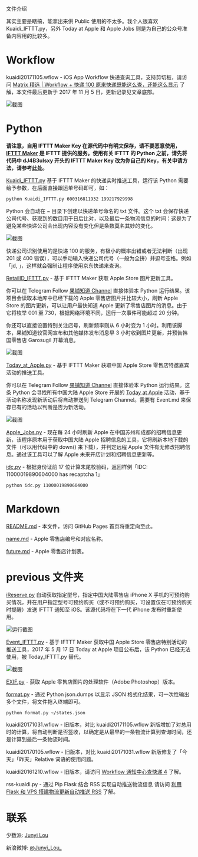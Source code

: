 文件介绍

其实主要是瞎搞，能拿出来供 Public 使用的不太多。我个人很喜欢 Kuaidi_IFTTT.py，另外 Today at Apple 和 Apple Jobs 则是为自己的公众号准备内容用的比较多。

Workflow
===========
kuaidi20171105.wflow -  iOS App Workflow 快递查询工具，支持剪切板，请访问 [Matrix 精选 | Workflow + 快递 100 原来快递既能这么查，还能这么显示](http://sspai.com/36871) 了解，本文件最后更新于 2017 年 11 月 5 日，更新记录见文章底部。

![截图](/bkP/wf_relative.png)

Python
===========
**请注意，自用 IFTTT Maker Key 在源代码中有明文保存，请不要恶意使用，[IFTTT Maker](https://maker.ifttt.com) 是 IFTTT 提供的服务。使用有关 IFTTT 的 Python 之前，请先将代码中 dJ4B3uIsxy 开头的 IFTTT Maker Key 改为你自己的 Key，有关申请方法，请参考[此处](https://sspai.com/post/39243)。**

[Kuaidi_IFTTT.py](Kuaidi_IFTTT.py) 基于 IFTTT Maker 的快递实时推送工具，运行该 Python 需要给予参数，在后面直接跟运单号码即可，如：
````bash
python Kuaidi_IFTTT.py 600316811932 199217929998
````
Python 会自动在 ~ 目录下创建以快递单号命名的 txt 文件。这个 txt 会保存快递公司代号、获取到的数目用于日后比对，以及最后一条物流信息的时间：这是为了避免某些快递公司会出现内容没有变化但是条数莫名其妙的变化。

![截图](/bkP/rtk.jpg)

快递公司识别使用的是快递 100 的服务，有极小的概率出错或者无法判断（出现 201 或 400 错误），可以手动输入快递公司代号（一般为全拼）并逗号空格。例如「jd, 」，这样就会强制让程序使用京东快递来查询。

[RetailID_IFTTT.py](RetailID_IFTTT.py) - 基于 IFTTT Maker 获取 Apple Store 图片更新工具。

你可以在 Telegram Follow [果铺知道 Channel](https://t.me/gpzdtg) 直接体验本 Python 运行结果。该项目会读取本地库中已经下载的 Apple 零售店图片并比较大小，刷新 Apple Store 的图片更新，可以让用户最快知道 Apple 更新了零售店图片的消息。由于它将枚举 001 至 730，根据网络环境不同，运行一次事件可能超过 20 分钟。

你还可以直接设置特别关注店号，刷新频率则从 6 小时变为 1 小时。利用该脚本，果铺知道较官网宣布和其他媒体发布消息早 3 小时收到图片更新，并预告韩国零售店 Garosugil 开幕消息。

![截图](/bkP/Garosugil_2018.png)

[Today_at_Apple.py](Today_at_Apple.py) - 基于 IFTTT Maker 获取中国 Apple Store 零售店特邀嘉宾活动的推送工具。

你可以在 Telegram Follow [果铺知道 Channel](https://t.me/gpzdtg) 直接体验本 Python 运行结果。这条 Python 会寻找所有中国大陆 Apple Store 开展的 [Today at Apple](https://apple.com/cn/today) 活动，基于活动名称发现新活动后将自动推送到 Telegram Channel。需要有 Event.md 来保存已有的活动以判断是否为新活动。

![截图](/bkP/TaA_2018.png)

[Apple_Jobs.py](Apple_Jobs.py) - 现在每 24 小时刷新 Apple 在中国苏州和成都的招聘信息更新，该程序原本用于获取中国大陆 Apple 招聘信息的工具，它将刷新本地下载的文件（可以用代码中的 down() 来下载），并判定远程 Apple 文件有无修改招聘信息。通过该工具可以了解 Apple 未来开店计划和招聘信息更新等。

[idc.py](idc.py) - 根据身份证前 17 位计算末尾校验码，返回样例「IDC: 11000019890604000 has recaptcha 1」

````bash
python idc.py 11000019890604000
````

Markdown
===========
[README.md](http://junyilou.github.io) - 本文件，访问 GitHub Pages 首页将重定向至此。

[name.md](name.md) - Apple 零售店编号和对应名称。

[future.md](future.md) - Apple 零售店计划表。

previous 文件夹
==========
[iReserve.py](/previous/iReserve.py) 自动获取指定型号，指定中国大陆零售店 iPhone X 手机的可预约购买情况，并在用户指定型号可预约购买（或不可预约购买，可设置仅在可预约购买时提醒）发送 IFTTT 通知至 iOS。该源代码将在下一代 iPhone 发布时重新使用。

![运行截图](/bkP/iPX_RCsc.png)

[Event_IFTTT.py](/previous/Event_IFTTT.py) - 基于 IFTTT Maker 获取中国 Apple Store 零售店特别活动的推送工具，2017 年 5 月 17 日 Today at Apple 项目公布后，该 Python 已经无法使用，被 Today_IFTTT.py 替代。

![截图](/bkP/event.jpg)

[EXIF.py](/previous/EXIF.py) - 获取 Apple 零售店图片的处理软件（Adobe Photoshop）版本。

[format.py](format.py) - 通过 Python json.dumps 以显示 JSON 格式化结果，可一次性输出多个文件，将文件拖入终端即可。

````bash
python format.py ~/states.json
````

kuaidi20171031.wflow - 旧版本，对比 kuaidi20171105.wflow 新版增加了对总用时的计算，将自动判断是否签收，以确定是从最早的一条物流计算到查询时间，还是计算到最后一条物流时间。

kuaidi20170105.wflow - 旧版本，对比 kuaidi20171031.wflow 新版修复了「今天」「昨天」Relative 词语的使用问题。

kuaidi20161210.wflow - 旧版本，请访问 [Workflow 通知中心查快递 4](http://matrix.sspai.com/p/d384dd60) 了解。

rss-kuaidi.py - 通过 Pip Flask 结合 RSS 实现自动推送物流信息 请访问 [利用 Flask 和 VPS 搭建物流更新自动推送 RSS](http://matrix.sspai.com/p/da505de0) 了解。

联系
=======

少数派: [Junyi Lou](http://matrix.sspai.com/p/da7b1760 "Junyi Lou - Matrix")

新浪微博: [@Junyi_Lou_](https://weibo.com/n/Junyi_Lou_ "@Junyi_Lou_")